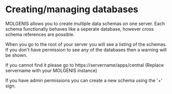 # Creating/managing databases

MOLGENIS allows you to create multiple data schemas on one server. Each schema functionally behaves like a seperate database, however cross schema 
references are possible.

When you go to the root of your server you will see a listing of the schemas. If you don't have permission to see any of
the databases then a warning will be shown.

If you cannot find it please go to https://servername/apps/central (Replace servername with your MOLGENIS instance)

If you have admin permissions you can create a new schema using the '+' sign.
